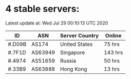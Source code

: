 # 4 stable servers:

Latest update at: Wed Jul 29 00:10:13 UTC 2020

| ID | ASN | Server Country | Online |
| -- | --- | -------------- | ------ |
| #.D09B | AS174 | United States | 75 hrs |
| #.7F1D | AS63949 | Singapore | 143 hrs |
| #.4974 | AS51659 | Russia | 50 hrs |
| #.33B9 | AS63888 | Hong Kong | 13 hrs |

